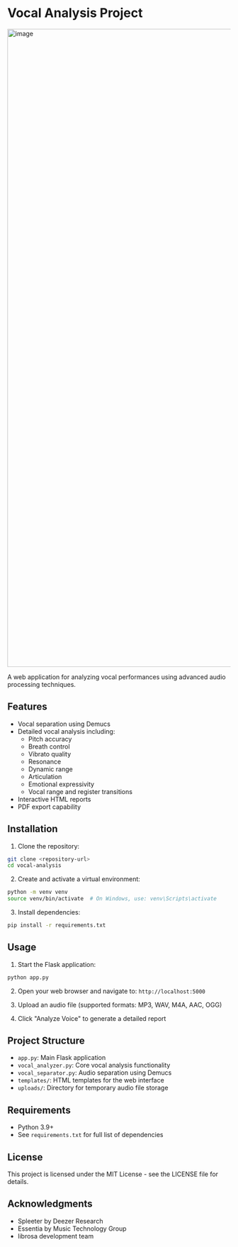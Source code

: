 # Vocal Analysis Project

<img width="1440" alt="image" src="https://github.com/user-attachments/assets/5bdfe9b6-2d62-4e86-8bba-e358ee8d2ad5" />


A web application for analyzing vocal performances using advanced audio processing techniques.

## Features

- Vocal separation using Demucs
- Detailed vocal analysis including:
  - Pitch accuracy
  - Breath control
  - Vibrato quality
  - Resonance
  - Dynamic range
  - Articulation
  - Emotional expressivity
  - Vocal range and register transitions
- Interactive HTML reports
- PDF export capability

## Installation

1. Clone the repository:
```bash
git clone <repository-url>
cd vocal-analysis
```

2. Create and activate a virtual environment:
```bash
python -m venv venv
source venv/bin/activate  # On Windows, use: venv\Scripts\activate
```

3. Install dependencies:
```bash
pip install -r requirements.txt
```

## Usage

1. Start the Flask application:
```bash
python app.py
```

2. Open your web browser and navigate to: `http://localhost:5000`

3. Upload an audio file (supported formats: MP3, WAV, M4A, AAC, OGG)

4. Click "Analyze Voice" to generate a detailed report

## Project Structure

- `app.py`: Main Flask application
- `vocal_analyzer.py`: Core vocal analysis functionality
- `vocal_separator.py`: Audio separation using Demucs
- `templates/`: HTML templates for the web interface
- `uploads/`: Directory for temporary audio file storage

## Requirements

- Python 3.9+
- See `requirements.txt` for full list of dependencies

## License

This project is licensed under the MIT License - see the LICENSE file for details.

## Acknowledgments

- Spleeter by Deezer Research
- Essentia by Music Technology Group
- librosa development team 
